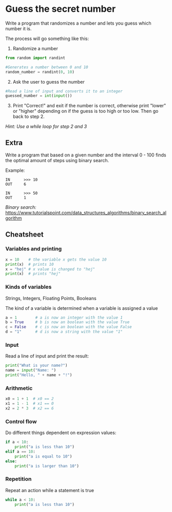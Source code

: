 Guess the secret number
======================

Write a program that randomizes a number and lets you guess which number it is.

The process will go something like this:

 1. Randomize a number 
 ```python
 from random import randint

 #Generates a number between 0 and 10
 random_number = randint(0, 10)
```

 2. Ask the user to guess the number
 ```python
 #Read a line of input and converts it to an integer
 guessed_number = int(input())
 ```

 3. Print "Correct!" and exit if the number is correct, otherwise print "lower" or "higher" depending on if the guess is too high or too low. Then go back to step 2.

 *Hint: Use a while loop for step 2 and 3*

## Extra

Write a program that based on a given number and the interval 0 - 100 finds the optimal amount of steps using binary search. 

Example:
```
IN      >>> 10
OUT     6

IN      >>> 50
OUT     1
```

*Binary search:*
https://www.tutorialspoint.com/data_structures_algorithms/binary_search_algorithm



## Cheatsheet

### Variables and printing

```python
x = 10    # the variable x gets the value 10
print(x)  # prints 10
x = "hej" # x value is changed to "hej"
print(x)  # prints "hej"
```

### Kinds of variables
Strings, Integers, Floating Points, Booleans

The kind of a variable is determined when a variable is assigned a value

```python
a = 1        # a is now an integer with the value 1
b = True     # b is now an boolean with the value True
c = False    # c is now an boolean with the value False
d = "1"      # d is now a string with the value "1"
```

### Input

Read a line of input and print the result:

```python
print("What is your name?")
name = input("Name: ")
print("Hello, " + name + "!")
```

### Arithmetic

```python
x0 = 1 + 1  # x0 == 2
x1 = 1 - 1  # x1 == 0
x2 = 2 * 3  # x2 == 6
```

### Control flow

Do different things dependent on expression values:

```python
if a < 10:
    print("a is less than 10")
elif a == 10:
    print("a is equal to 10")
else:
    print("a is larger than 10")
```


### Repetition

Repeat an action while a statement is true

```python
while a < 10:
    print("a is less than 10")
```




